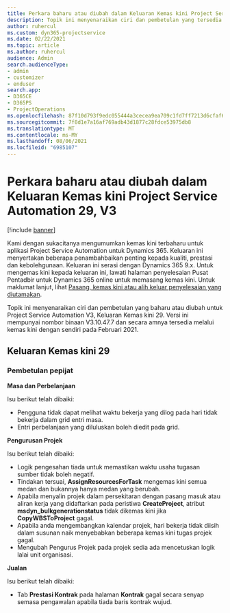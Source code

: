 ```yaml
---
title: Perkara baharu atau diubah dalam Keluaran Kemas kini Project Service Automation 29, V3
description: Topik ini menyenaraikan ciri dan pembetulan yang tersedia dalam Keluaran Kemas Kini Project Service Automation 29, V3.
author: ruhercul
ms.custom: dyn365-projectservice
ms.date: 02/22/2021
ms.topic: article
ms.author: ruhercul
audience: Admin
search.audienceType:
- admin
- customizer
- enduser
search.app:
- D365CE
- D365PS
- ProjectOperations
ms.openlocfilehash: 87f10d793f9edc055444a3cecea9ea709c1fd7ff7213d6cfaf6b3cbe83a6a5a6
ms.sourcegitcommit: 7f8d1e7a16af769adb43d1877c28fdce53975db8
ms.translationtype: MT
ms.contentlocale: ms-MY
ms.lasthandoff: 08/06/2021
ms.locfileid: "6985107"
---
```

# <a name="whats-new-or-changed-in-project-service-automation-update-release-29-v3"></a>Perkara baharu atau diubah dalam Keluaran Kemas kini Project Service Automation 29, V3

[!include [banner](../includes/psa-now-project-operations.md)]

Kami dengan sukacitanya mengumumkan kemas kini terbaharu untuk aplikasi Project Service Automation untuk Dynamics 365. Keluaran ini menyertakan beberapa penambahbaikan penting kepada kualiti, prestasi dan kebolehgunaan. Keluaran ini serasi dengan Dynamics 365 9.x. Untuk mengemas kini kepada keluaran ini, lawati halaman penyelesaian Pusat Pentadbir untuk Dynamics 365 online untuk memasang kemas kini. Untuk maklumat lanjut, lihat [Pasang, kemas kini atau alih keluar penyelesaian yang diutamakan](/power-platform/admin/install-remove-preferred-solution).

Topik ini menyenaraikan ciri dan pembetulan yang baharu atau diubah untuk Project Service Automation V3, Keluaran Kemas kini 29. Versi ini mempunyai nombor binaan V3.10.47.7 dan secara amnya tersedia melalui kemas kini dengan sendiri pada Februari 2021.

## <a name="update-release-29"></a>Keluaran Kemas kini 29

### <a name="bug-fixes"></a>Pembetulan pepijat

**Masa dan Perbelanjaan**

Isu berikut telah dibaiki:

- Pengguna tidak dapat melihat waktu bekerja yang dilog pada hari tidak bekerja dalam grid entri masa.
- Entri perbelanjaan yang diluluskan boleh diedit pada grid.

**Pengurusan Projek**

Isu berikut telah dibaiki:

- Logik pengesahan tiada untuk memastikan waktu usaha tugasan sumber tidak boleh negatif.
- Tindakan tersuai, **AssignResourcesForTask** mengemas kini semua medan dan bukannya hanya medan yang berubah.
- Apabila menyalin projek dalam persekitaran dengan pasang masuk atau aliran kerja yang didaftarkan pada peristiwa **CreateProject**, atribut **msdyn_bulkgenerationstatus** tidak dikemas kini jika **CopyWBSToProject** gagal.
- Apabila anda mengembangkan kalendar projek, hari bekerja tidak diisih dalam susunan naik menyebabkan beberapa kemas kini tugas projek gagal.
- Mengubah Pengurus Projek pada projek sedia ada mencetuskan logik lalai unit organisasi.

**Jualan**

Isu berikut telah dibaiki:

- Tab **Prestasi Kontrak** pada halaman **Kontrak** gagal secara senyap semasa pengawalan apabila tiada baris kontrak wujud.